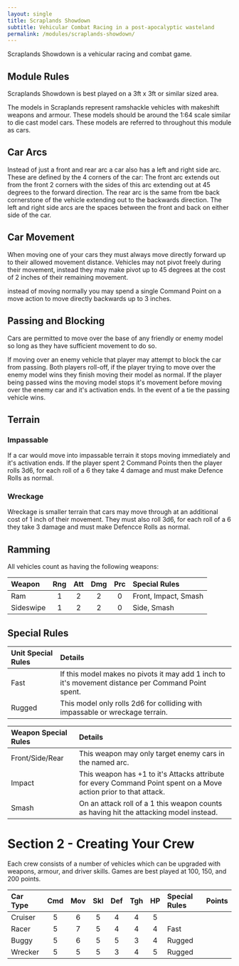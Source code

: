 ```yaml
---
layout: single
title: Scraplands Showdown
subtitle: Vehicular Combat Racing in a post-apocalyptic wasteland
permalink: /modules/scraplands-showdown/
---
```


Scraplands Showdown is a vehicular racing and combat game.

## Module Rules

Scraplands Showdown is best played on a 3ft x 3ft or similar sized area.

The models in Scraplands represent ramshackle vehicles with makeshift weapons and armour. These models should be around the 1:64 scale similar to die cast model cars. These models are referred to throughout this module as cars.

## Car Arcs

Instead of just a front and rear arc a car also has a left and right side arc. These are defined by the 4 corners of the car: The front arc extends out from the front 2 corners with the sides of this arc extending out at 45 degrees to the forward direction. The rear arc is the same from tbe back cornerstone of the vehicle extending out to the backwards direction. The left and right side arcs are the spaces between the front and back on either side of the car.

## Car Movement

When moving one of your cars they must always move directly forward up to their allowed movement distance. Vehicles may not pivot freely during their movement, instead they may make pivot up to 45 degrees at the cost of 2 inches of their remaining movement.

instead of moving normally you may spend a single Command Point on a move action to move directly backwards up to 3 inches.

## Passing and Blocking 

Cars are permitted to move over the base of any friendly or enemy model so long as they have sufficient movement to do so.

If moving over an enemy vehicle that player may attempt to block the car from passing. Both players roll-off, if the player trying to move over the enemy model wins they finish moving their model as normal. If the player being passed wins the moving model stops it's movement before moving over the enemy car and it's activation ends. In the event of a tie the passing vehicle wins.

## Terrain

### Impassable

If a car would move into impassable terrain it stops moving immediately and it's activation ends. If the player spent 2 Command Points then the player rolls 3d6, for each roll of a 6 they take 4 damage and must make Defence Rolls as normal.

### Wreckage

Wreckage is smaller terrain that cars may move through at an additional cost of 1 inch of their movement. They must also roll 3d6, for each roll of a 6 they take 3 damage and must make Defencce Rolls as normal.

## Ramming

All vehicles count as having the following weapons:

| Weapon    | Rng | Att | Dmg | Prc | Special Rules        |
| :-------- | :-: | :-: | :-: | :-: | :------------------- |
| Ram       |  1  |  2  |  2  |  0  | Front, Impact, Smash |
| Sideswipe |  1  |  2  |  2  |  0  | Side, Smash          |

## Special Rules

| Unit Special Rules | Details |
| :----------------- | :------ |
| Fast | If this model makes no pivots it may add 1 inch to it's movement distance per Command Point spent. |
| Rugged | This model only rolls 2d6 for colliding with impassable or wreckage terrain. |

| Weapon Special Rules | Details |
| :------------------- | :------ |
| Front/Side/Rear | This weapon may only target enemy cars in the named arc. |
| Impact | This weapon has +1 to it's Attacks attribute for every Command Point spent on a Move action prior to that attack. |
| Smash | On an attack roll of a 1 this weapon counts as having hit the attacking model instead. |

Section 2 - Creating Your Crew
==============================

Each crew consists of a number of vehicles which can be upgraded with weapons, armour, and driver skills. Games are best played at 100, 150, and 200 points. 

| Car Type      | Cmd | Mov | Skl | Def | Tgh | HP  | Special Rules | Points |
| :------------ | :-: | :-: | :-: | :-: | :-: | :-: | :------------ | :----: |
| Cruiser       |  5  |  6  |  5  |  4  |  4  |  5  |               | 
| Racer         |  5  |  7  |  5  |  4  |  4  |  4  | Fast          |
| Buggy         |  5  |  6  |  5  |  5  |  3  |  4  | Rugged        |
| Wrecker       |  5  |  5  |  5  |  3  |  4  |  5  | Rugged        |